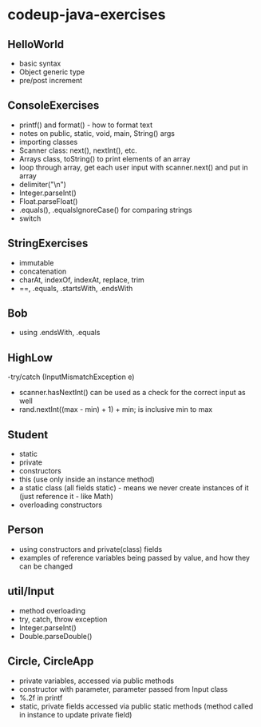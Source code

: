 # codeup-java-exercises

## HelloWorld
- basic syntax
- Object generic type
- pre/post increment

## ConsoleExercises
- printf() and format() - how to format text
- notes on public, static, void, main, String() args
- importing classes
- Scanner class: next(), nextInt(), etc.
- Arrays class, toString() to print elements of an array
- loop through array, get each user input with scanner.next() and put in array
- delimiter("\n")
- Integer.parseInt()
- Float.parseFloat()
- .equals(), .equalsIgnoreCase() for comparing strings
- switch

## StringExercises
- immutable
- concatenation
- charAt, indexOf, indexAt, replace, trim
- ==, .equals, .startsWith, .endsWith

## Bob
- using .endsWith, .equals

## HighLow
-try/catch (InputMismatchException e)
- scanner.hasNextInt() can be used as a check for the correct input as well
- rand.nextInt((max - min) + 1) + min; is inclusive min to max

## Student
- static
- private
- constructors
- this (use only inside an instance method)
- a static class (all fields static) - means we never create instances of it (just reference it - like Math)
- overloading constructors

## Person
- using constructors and private(class) fields
- examples of reference variables being passed by value, and how they can be changed

## util/Input
- method overloading
- try, catch, throw exception
- Integer.parseInt()
- Double.parseDouble()

## Circle, CircleApp
- private variables, accessed via public methods
- constructor with parameter, parameter passed from Input class
- %.2f in printf
- static, private fields accessed via public static methods (method called in instance to update private field)
